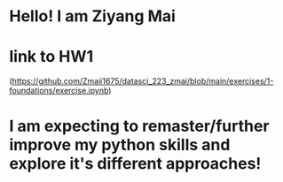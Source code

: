 # Hello! I am Ziyang Mai
# link to HW1
(https://github.com/Zmaii1675/datasci_223_zmai/blob/main/exercises/1-foundations/exercise.ipynb)
# I am expecting to remaster/further improve my python skills and explore it's different approaches!
